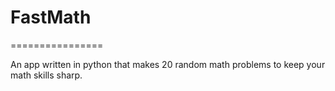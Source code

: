 # FastMath
================

An app written in python that makes 20 random math problems to keep your math skills sharp.
